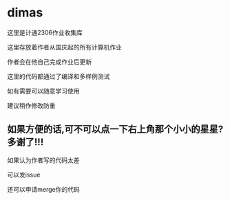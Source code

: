 # dimas
 这里是计通2306作业收集库

 这里存放着作者从国庆起的所有计算机作业

 作者会在他自己完成作业后更新

 这里的代码都通过了编译和多样例测试

 如有需要可以随意学习使用

 建议稍作修改防重

## 如果方便的话,可不可以点一下右上角那个小小的星星?多谢了!!!

 如果认为作者写的代码太差

 可以发issue

 还可以申请merge你的代码

 